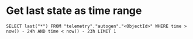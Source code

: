 # Get last state as time range

`SELECT last("*") FROM "telemetry"."autogen"."<ObjectId>" WHERE time > now() - 24h AND time < now() - 23h LIMIT 1`